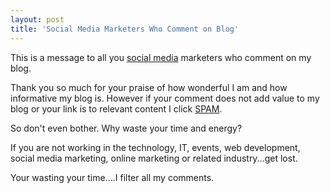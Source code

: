 ```yaml
---
layout: post
title: 'Social Media Marketers Who Comment on Blog'
---
```

This is a message to all you <a class="zem_slink" title="Social media" rel="wikinvest" href="http://www.wikinvest.com/concept/Social_media">social media</a> marketers who comment on my blog.<p></p>
Thank you so much for your praise of how wonderful I am and how informative my blog is. However if your comment does not add value to my blog or your link is to relevant content I click <a class="zem_slink" title="Spam (food)" rel="wikipedia" href="http://en.wikipedia.org/wiki/Spam_%28food%29">SPAM</a>.<p></p>
So don't even bother. Why waste your time and energy?<p></p>
If you are not working in the technology, IT, events, web development, social media marketing, online marketing or related industry...get lost.<p></p>
Your wasting your time....I filter all my comments.
